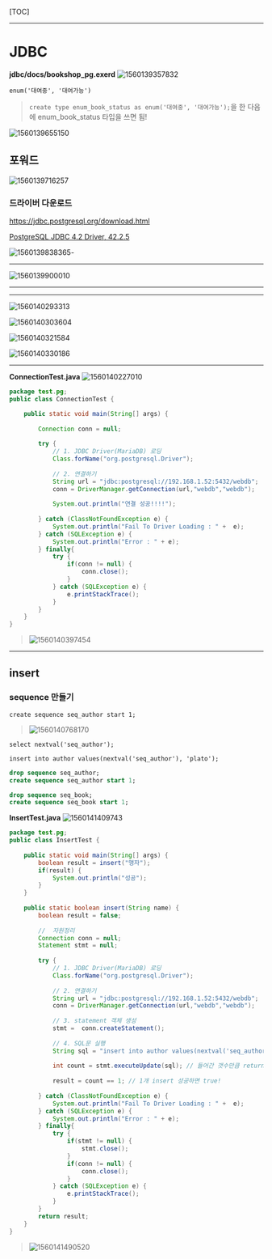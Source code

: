 [TOC]

---

# JDBC

**jdbc/docs/bookshop_pg.exerd** ![1560139357832](assets/1560139357832.png)

`enum('대여중', '대여가능')`

> `create type enum_book_status as enum('대여중', '대여가능');`을 한 다음에 enum_book_status 타입을 쓰면 됨!

![1560139655150](assets/1560139655150.png)

## 포워드

![1560139716257](assets/1560139716257.png)



### 드라이버 다운로드

<https://jdbc.postgresql.org/download.html>

[PostgreSQL JDBC 4.2 Driver, 42.2.5](https://jdbc.postgresql.org/download/postgresql-42.2.5.jar)

![1560139838365](assets/1560139838365.png)-



---

![1560139900010](assets/1560139900010.png)

---



---

![1560140293313](assets/1560140293313.png)

![1560140303604](assets/1560140303604.png)

![1560140321584](assets/1560140321584.png)

![1560140330186](assets/1560140330186.png)

---

**ConnectionTest.java**  ![1560140227010](assets/1560140227010.png)

```java
package test.pg;
public class ConnectionTest {

	public static void main(String[] args) {
		
		Connection conn = null;
		
		try {
			// 1. JDBC Driver(MariaDB) 로딩
			Class.forName("org.postgresql.Driver");
			
			// 2. 연결하기
			String url = "jdbc:postgresql://192.168.1.52:5432/webdb";
			conn = DriverManager.getConnection(url,"webdb","webdb");
			
			System.out.println("연결 성공!!!!");
			
		} catch (ClassNotFoundException e) {
			System.out.println("Fail To Driver Loading : " +  e);
		} catch (SQLException e) {
			System.out.println("Error : " + e);
		} finally{
			try {
				if(conn != null) {
					conn.close();
				}
			} catch (SQLException e) {
				e.printStackTrace();
			}
		}
	}
}
```

> ![1560140397454](assets/1560140397454.png)

---



## insert

### sequence 만들기

`create sequence seq_author start 1;`

> ![1560140768170](assets/1560140768170.png)

`select nextval('seq_author');`

`insert into author values(nextval('seq_author'), 'plato');`

```sql
drop sequence seq_author;
create sequence seq_author start 1;

drop sequence seq_book;
create sequence seq_book start 1;
```

**InsertTest.java**      ![1560141409743](assets/1560141409743.png)

```java
package test.pg;
public class InsertTest {
	
	public static void main(String[] args) {
		boolean result = insert("맹자");
		if(result) {
			System.out.println("성공");
		}
	}
	
	public static boolean insert(String name) {
		boolean result = false;
		
		// 	자원정리
		Connection conn = null;
		Statement stmt = null;
		
		try {
			// 1. JDBC Driver(MariaDB) 로딩
			Class.forName("org.postgresql.Driver");
			
			// 2. 연결하기
			String url = "jdbc:postgresql://192.168.1.52:5432/webdb";
			conn = DriverManager.getConnection(url,"webdb","webdb");
			
			// 3. statement 객체 생성 
			stmt =  conn.createStatement();
			
			// 4. SQL문 실행
			String sql = "insert into author values(nextval('seq_author'), '" + name + "')";
			
			int count = stmt.executeUpdate(sql); // 들어간 갯수만큼 return
			
			result = count == 1; // 1개 insert 성공하면 true!
			
		} catch (ClassNotFoundException e) {
			System.out.println("Fail To Driver Loading : " +  e);
		} catch (SQLException e) {
			System.out.println("Error : " + e);
		} finally{
			try {
				if(stmt != null) {
					stmt.close();
				} 
				if(conn != null) {
					conn.close();
				}
			} catch (SQLException e) {
				e.printStackTrace();
			}
		}
		return result;
	}
}
```

> ![1560141490520](assets/1560141490520.png)



